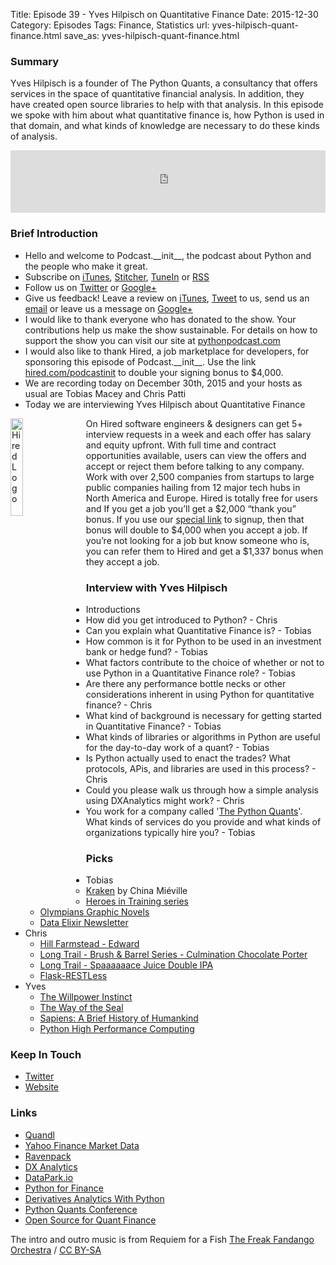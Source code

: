 Title: Episode 39 - Yves Hilpisch on Quantitative Finance
Date: 2015-12-30
Category: Episodes
Tags: Finance, Statistics
url: yves-hilpisch-quant-finance.html
save_as: yves-hilpisch-quant-finance.html

### Summary
Yves Hilpisch is a founder of The Python Quants, a consultancy that offers services in the space of quantitative financial analysis. In addition, they have created open source libraries to help with that analysis. In this episode we spoke with him about what quantitative finance is, how Python is used in that domain, and what kinds of knowledge are necessary to do these kinds of analysis.

<iframe id="audio_iframe" src="http://www.podbean.com/media/player/ns75w-5b931e?from=yiiadmin&skin=103&postId=6001438&download=1&share=1&fonts=Helvetica&auto=0" height="100" width="100%" frameborder="0" scrolling="no" data-name="pb-iframe-player"></iframe>

### Brief Introduction
- Hello and welcome to Podcast.\_\_init\_\_, the podcast about Python and the people who make it great.
- Subscribe on [iTunes](https://itunes.apple.com/us/podcast/podcast.-init/id981834425?mt=2&uo=6&at=&ct=), [Stitcher](http://www.stitcher.com/s?fid=64838&refid=stpr), [TuneIn](http://tunein.com/embed/follow/p726240/#) or [RSS](http://podcastinit.podbean.com/feed/)
- Follow us on [Twitter](https://twitter.com/Podcast__init__) or [Google+](https://plus.google.com/+Podcastinit-the-python-podcast)
- Give us feedback! Leave a review on [iTunes](https://itunes.apple.com/us/podcast/podcast.-init/id981834425?mt=2&uo=6&at=&ct=), [Tweet](https://twitter.com/Podcast__init__) to us, send us an [email](mailto:hosts@podcastinit.com) or leave us a message on [Google+](https://plus.google.com/+Podcastinit-the-python-podcast)
- I would like to thank everyone who has donated to the show. Your contributions help us make the show sustainable. For details on how to support the show you can visit our site at [pythonpodcast.com](http://pythonpodcast.com)
- I would also like to thank Hired, a job marketplace for developers, for sponsoring this episode of Podcast.\_\_init\_\_. Use the link [hired.com/podcastinit](http://hired.com/podcastinit) to double your signing bonus to $4,000.
- We are recording today on December 30th, 2015 and your hosts as usual are Tobias Macey and Chris Patti
- Today we are interviewing Yves Hilpisch about Quantitative Finance

<div class="well">
<a href="https://hired.com/?utm_content=shownotes-4k&utm_medium=podcast&utm_source=podcastinit"><img src="/images/hired-logo-dark-padding.png" alt="Hired Logo" style="float: left; width: 20%; margin-right: 20px;"></a>
<p>
On Hired software engineers & designers can get 5+ interview requests in a week and each offer has salary and equity upfront. With full time and contract opportunities available, users can view the offers and accept or reject them before talking to any company. Work with over 2,500 companies from startups to large public companies hailing from 12 major tech hubs in North America and Europe.  Hired is totally free for users and If you get a job you’ll get a $2,000 “thank you” bonus. If you use our <a href="https://hired.com/?utm_content=shownotes-4k&utm_medium=podcast&utm_source=podcastinit">special link</a> to signup, then that bonus will double to $4,000 when you accept a job. If you’re not looking for a job but know someone who is, you can refer them to Hired and get a $1,337 bonus when they accept a job.
</p>
</div>

### Interview with Yves Hilpisch
- Introductions
- How did you get introduced to Python? - Chris
- Can you explain what Quantitative Finance is? - Tobias
- How common is it for Python to be used in an investment bank or hedge fund? - Tobias
- What factors contribute to the choice of whether or not to use Python in a Quantitative Finance role? - Tobias
- Are there any performance bottle necks or other considerations inherent in using Python for quantitative finance? - Chris
- What kind of background is necessary for getting started in Quantitative Finance? - Tobias
- What kinds of libraries or algorithms in Python are useful for the day-to-day work of a quant? - Tobias
- Is Python actually used to enact the trades? What protocols, APis, and libraries are used in this process? - Chris
- Could you please walk us through how a simple analysis using DXAnalytics might work? - Chris
- You work for a company called '[The Python Quants](http://tpq.io)'. What kinds of services do you provide and what kinds of organizations typically hire you? - Tobias

### Picks
- Tobias
    - [Kraken](http://amzn.to/1JJvnn4) by China Miéville
    - [Heroes in Training series](http://amzn.to/1JJvy1Q)
    - [Olympians Graphic Novels](http://amzn.to/1JJvDTb)
    - [Data Elixir Newsletter](http://dataelixir.com/)
- Chris
    - [Hill Farmstead - Edward](http://hillfarmstead.com/ancestral-series/)
    - [Long Trail - Brush & Barrel Series - Culmination Chocolate Porter](http://longtrail.com/beers/culmination)
    - [Long Trail - Spaaaaaace Juice Double IPA](http://longtrail.com/beers/spaaaaaace-juice)
    - [Flask-RESTLess](https://flask-restless.readthedocs.org/en/latest/)
- Yves
    - [The Willpower Instinct](http://amzn.to/1TpRsN5)
    - [The Way of the Seal](http://amzn.to/1JJvXRX)
    - [Sapiens: A Brief History of Humankind](http://amzn.to/1TpRwfE)
    - [Python High Performance Computing](http://www.anrdoezrs.net/5f108tenkem19A634571334823BA1366A4B442B222?url=http%3A%2F%2Fshop.oreilly.com%2Fproduct%2F9781783288458.do%3Fcmp%3Daf-na-books-videos-product_cj_9781783288465_%2525zp&cjsku=9781783288458)

### Keep In Touch
- [Twitter](https://twitter.com/dyjh)
- [Website](http://hilpisch.com)

### Links
- [Quandl](https://www.quandl.com/)
- [Yahoo Finance Market Data](http://finance.yahoo.com/market-overview/)
- [Ravenpack](http://www.ravenpack.com/)
- [DX Analytics](http://dx-analytics.com)
- [DataPark.io](http://datapark.io/)
- [Python for Finance](http://www.anrdoezrs.net/hh104gv30v2IQROJQSOIKKLPJKSRIKNNRLSLLJSJJJ?url=http%3A%2F%2Fshop.oreilly.com%2Fproduct%2F0636920032441.do%3Fcmp%3Daf-strata-books-videos-product_cj_9781491945278_%2525zp&cjsku=9781491945278)
- [Derivatives Analytics With Python](http://www.wiley.com/WileyCDA/WileyTitle/productCd-1119037999.html)
- [Python Quants Conference](http://fpq.io/)
- [Open Source for Quant Finance](http://osqf.tpq.io/)

The intro and outro music is from Requiem for a Fish [The Freak Fandango Orchestra](http://freemusicarchive.org/music/The_Freak_Fandango_Orchestra/)  / [CC BY-SA](http://creativecommons.org/licenses/by-sa/3.0/)
